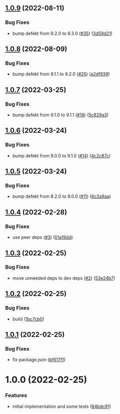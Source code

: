 ## [1.0.9](https://github.com/strangedev/react-i18next-fluent/compare/1.0.8...1.0.9) (2022-08-11)


### Bug Fixes

* bump defekt from 9.2.0 to 9.3.0 ([#35](https://github.com/strangedev/react-i18next-fluent/issues/35)) ([3d59d21](https://github.com/strangedev/react-i18next-fluent/commit/3d59d21d23537a06a79952971b3b21a827f5ccc2))

## [1.0.8](https://github.com/strangedev/react-i18next-fluent/compare/1.0.7...1.0.8) (2022-08-09)


### Bug Fixes

* bump defekt from 9.1.1 to 9.2.0 ([#25](https://github.com/strangedev/react-i18next-fluent/issues/25)) ([a2df939](https://github.com/strangedev/react-i18next-fluent/commit/a2df93953960dafd20973810cbf779fcc080cf77))

## [1.0.7](https://github.com/strangedev/react-i18next-fluent/compare/1.0.6...1.0.7) (2022-03-25)


### Bug Fixes

* bump defekt from 9.1.0 to 9.1.1 ([#16](https://github.com/strangedev/react-i18next-fluent/issues/16)) ([5c829a3](https://github.com/strangedev/react-i18next-fluent/commit/5c829a3f26506701c73d54b7df3976824ad1989d))

## [1.0.6](https://github.com/strangedev/react-i18next-fluent/compare/1.0.5...1.0.6) (2022-03-24)


### Bug Fixes

* bump defekt from 9.0.0 to 9.1.0 ([#14](https://github.com/strangedev/react-i18next-fluent/issues/14)) ([4c2c87c](https://github.com/strangedev/react-i18next-fluent/commit/4c2c87c4934b1043d2ecbf9e90819c6a5fcfddf0))

## [1.0.5](https://github.com/strangedev/react-i18next-fluent/compare/1.0.4...1.0.5) (2022-03-24)


### Bug Fixes

* bump defekt from 8.2.0 to 9.0.0 ([#11](https://github.com/strangedev/react-i18next-fluent/issues/11)) ([6c2a9aa](https://github.com/strangedev/react-i18next-fluent/commit/6c2a9aae213ddc70ce23d2fecc1780d4f0798473))

## [1.0.4](https://github.com/strangedev/react-i18next-fluent/compare/1.0.3...1.0.4) (2022-02-28)


### Bug Fixes

* use peer deps ([#3](https://github.com/strangedev/react-i18next-fluent/issues/3)) ([01a19dd](https://github.com/strangedev/react-i18next-fluent/commit/01a19ddffd09189f66ae3efc2d18fd332a0f869c))

## [1.0.3](https://github.com/strangedev/react-i18next-fluent/compare/1.0.2...1.0.3) (2022-02-25)


### Bug Fixes

* move unneeded deps to dev deps ([#2](https://github.com/strangedev/react-i18next-fluent/issues/2)) ([53e24b7](https://github.com/strangedev/react-i18next-fluent/commit/53e24b7003df988743a5349c5c5b981a9a52c78d))

## [1.0.2](https://github.com/strangedev/react-i18next-fluent/compare/1.0.1...1.0.2) (2022-02-25)


### Bug Fixes

* build ([1bc7cb0](https://github.com/strangedev/react-i18next-fluent/commit/1bc7cb076ec6f8b119106ca0ee02614fe90d47d8))

## [1.0.1](https://github.com/strangedev/react-i18next-fluent/compare/1.0.0...1.0.1) (2022-02-25)


### Bug Fixes

* fix package.json ([bf617f1](https://github.com/strangedev/react-i18next-fluent/commit/bf617f138763c90b2cf2d027789d39bf455f4bc0))

# 1.0.0 (2022-02-25)


### Features

* initial implementation and some tests ([84bdc91](https://github.com/strangedev/react-i18next-fluent/commit/84bdc9158cee37204ae632a74a2abf1255189f17))
